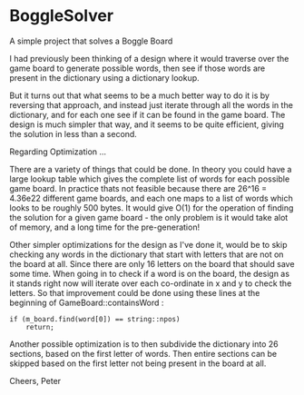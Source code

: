 # BoggleSolver
A simple project that solves a Boggle Board

I had previously been thinking of a design where it would traverse over the game board to generate possible words, then see if those words are present in the dictionary using a dictionary lookup.

But it turns out that what seems to be a much better way to do it is by reversing that approach, and instead just iterate through all the words in the dictionary, and for each one see if it can be found in the game board. The design is much simpler that way, and it seems to be quite efficient, giving the solution in less than a second.

Regarding Optimization ...

There are a variety of things that could be done. In theory you could have a large lookup table which gives the complete list of words for each possible game board. In practice thats not feasible because there are 26^16 = 4.36e22 different game boards, and each one maps to a list of words which looks to be roughly 500 bytes. It would give O(1) for the operation of finding the solution for a given game board - the only problem is it would take alot of memory, and a long time for the pre-generation!

Other simpler optimizations for the design as I've done it, would be to skip checking any words in the dictionary that start with letters that are not on the board at all. Since there are only 16 letters on the board that should save some time. When going in to check if a word is on the board, the design as it stands right now will iterate over each co-ordinate in x and y to check the letters. So that improvement could be done using these lines at the beginning of GameBoard::containsWord :

    if (m_board.find(word[0]) == string::npos)
        return;

Another possible optimization is to then subdivide the dictionary into 26 sections, based on the first letter of words. Then entire sections can be skipped based on the first letter not being present in the board at all.

Cheers,
Peter
